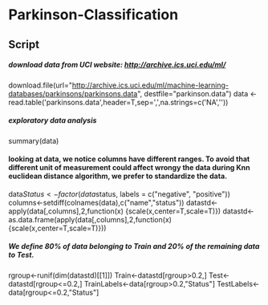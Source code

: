 Parkinson-Classification
========================
## Script 

##### download data from UCI website: http://archive.ics.uci.edu/ml/

download.file(url="http://archive.ics.uci.edu/ml/machine-learning-databases/parkinsons/parkinsons.data", destfile="parkinson.data")
data <- read.table('parkinsons.data',header=T,sep=',',na.strings=c('NA',''))

##### exploratory data analysis

summary(data)

#### looking at data, we notice columns have different ranges. To avoid that different unit of measurement could affect wrongy the data during Knn euclidean distance algorithm, we prefer to standardize the data.

data$Status<-factor(data$status, labels = c("negative", "positive"))
columns<-setdiff(colnames(data),c("name","status"))
datastd<-apply(data[,columns],2,function(x) {scale(x,center=T,scale=T)})
datastd<-as.data.frame(apply(data[,columns],2,function(x) {scale(x,center=T,scale=T)}))

##### We define 80% of data belonging to Train and 20% of the remaining data to Test.

rgroup<-runif(dim(datastd)[[1]])
Train<-datastd[rgroup>0.2,]
Test<-datastd[rgroup<=0.2,]
TrainLabels<-data[rgroup>0.2,"Status"]
TestLabels<-data[rgroup<=0.2,"Status"]

#### 
